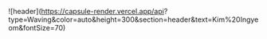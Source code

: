 ![header](https://capsule-render.vercel.app/api?
type=Waving&color=auto&height=300&section=header&text=Kim%20Ingyeom&fontSize=70)
